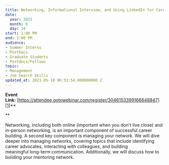 ```yaml
---
title: Networking, Informational Interview, and Using LinkedIn for Career Advancement 
date:
  year: 2021
  month: 6
  day: 24
start: 1:00 PM
end: 2:00 PM
audience:
- Summer Interns
- Postbacs
- Graduate Students
- Postdocs/Fellows
topic:
- Management
- Job Search Skills
updated_at: 2021-05-10 06:53:54.000000000 Z
---
```

**Event
Link:** [https://attendee.gotowebinar.com/register/3046153399166648847][1]**

**

Networking, including both online (important when you don\'t live
close) and in-person networking, is an important component of successful
career building. A second key component is managing your network. We
will dive deeper into managing networks, covering topics that include
identifying career advocates, interacting with colleagues, and building
meaningful long-term communication. Additionally, we will discuss how to
building your mentoring network.

 



[1]: https://attendee.gotowebinar.com/register/3046153399166648847
